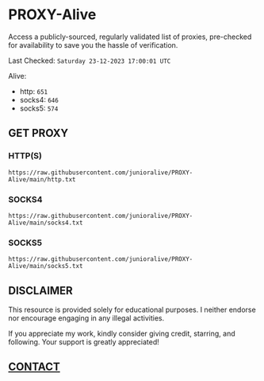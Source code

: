 # PROXY-Alive

Access a publicly-sourced, regularly validated list of proxies, pre-checked for availability to save you the hassle of verification.

Last Checked: `Saturday 23-12-2023 17:00:01 UTC`

Alive:
- http: `651`
- socks4: `646`
- socks5: `574`

## GET PROXY

### HTTP(S)

```https://raw.githubusercontent.com/junioralive/PROXY-Alive/main/http.txt```

### SOCKS4

```https://raw.githubusercontent.com/junioralive/PROXY-Alive/main/socks4.txt```

### SOCKS5

```https://raw.githubusercontent.com/junioralive/PROXY-Alive/main/socks5.txt```

## DISCLAIMER

This resource is provided solely for educational purposes. I neither endorse nor encourage engaging in any illegal activities.

If you appreciate my work, kindly consider giving credit, starring, and following. Your support is greatly appreciated! 

## [CONTACT](https://t.me/TheJuniorAlive)
